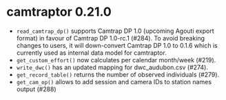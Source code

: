 # camtraptor 0.21.0

- `read_camtrap_dp()` supports Camtrap DP 1.0 (upcoming Agouti export format) 
  in favour of Camtrap DP 1.0-rc.1 (#284).
  To avoid breaking changes to users, it will down-convert Camtrap DP 1.0 to
  0.1.6 which is currently used as internal data model for camtraptor.
- `get_custom_effort()` now calculates per calendar month/week (#219).
- `write_dwc()` has an updated mapping for dwc_audubon.csv (#274).
- `get_record_table()` returns the number of observed individuals (#279).
- `get_cam_op()` allows to add session and camera IDs to station names output (#288)
